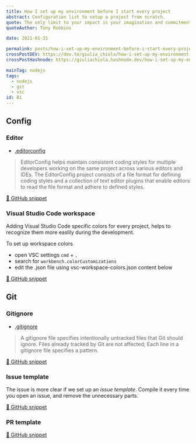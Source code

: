 ```yaml
---
title: How I set up my environment before I start every project
abstract: Configuration list to setup a project from scratch.
quote: The only limit to your impact is your imagination and commitment
quoteAuthor: Tony Robbins

date: 2021-01-31

permalink: posts/how-i-set-up-my-environment-before-i-start-every-project/
crossPostDEV: https://dev.to/giulia_chiola/how-i-set-up-my-environment-before-i-start-every-project-51k1
crossPostHashnode: https://giuliachiola.hashnode.dev/how-i-set-up-my-environment-before-i-start-every-project

mainTag: nodejs
tags:
  - nodejs
  - git
  - vsc
id: B1
---
```


## Config

### Editor

- [.editorconfig](https://editorconfig.org/)

> EditorConfig helps maintain consistent coding styles for multiple developers working on the same project across various editors and IDEs. The EditorConfig project consists of a file format for defining coding styles and a collection of text editor plugins that enable editors to read the file format and adhere to defined styles.

[🐙 GitHub snippet](https://github.com/giuliachiola/super-blog-content/blob/main/tutorials/project-setup/.editorconfig)


### Visual Studio Code workspace

Adding Visual Studio Code specific colors for every project, helps to recognize them more easlily during the development.

To set up workspace colors

- open VSC settings `cmd` + `,`
- search for `workbench.colorCustomizations`
- edit the .json file using vsc-workspace-colors.json content below

[🐙 GitHub snippet](https://github.com/giuliachiola/super-blog-content/blob/main/tutorials/project-setup/vsc-workspace-colors.json)

## Git

### Gitignore

- [.gitignore](https://git-scm.com/docs/gitignore)

> A gitignore file specifies intentionally untracked files that Git should ignore. Files already tracked by Git are not affected; Each line in a gitignore file specifies a pattern.

[🐙 GitHub snippet](https://github.com/giuliachiola/super-blog-content/blob/main/tutorials/project-setup/.gitignore)

### Issue template

The issue is more clear if we set up an _issue template_. Compile it every time you open an issue, and remove the unnecessary parts.

[🐙 GitHub snippet](https://github.com/giuliachiola/super-blog-content/blob/main/til/git/issue-and-pr-templates/_snippet-template-issue.md)

### PR template

[🐙 GitHub snippet](https://github.com/giuliachiola/super-blog-content/blob/main/til/git/issue-and-pr-templates/_snippet-template-mr.md)
